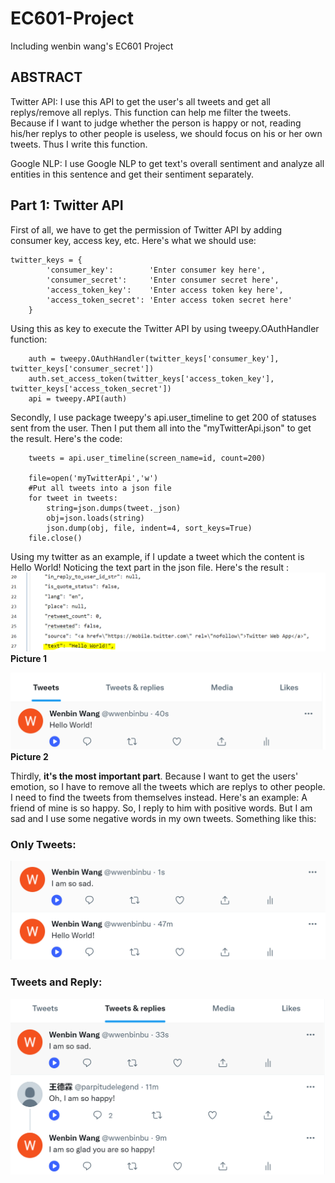 # EC601-Project
Including wenbin wang's EC601 Project
## ABSTRACT
Twitter API: I use this API to get the user's all tweets and get all replys/remove all replys. This function can help me filter the tweets. 
Because if I want to judge whether the person is happy or not, reading his/her replys to other people is useless, we should focus on his or her own tweets.
Thus I write this function. 

Google NLP: I use Google NLP to get text's overall sentiment and analyze all entities in this sentence and get their sentiment separately.


## Part 1: Twitter API
First of all, we have to get the permission of Twitter API by adding consumer key, access key, etc. Here's what we should use:

```
twitter_keys = {
        'consumer_key':        'Enter consumer key here',
        'consumer_secret':     'Enter consumer secret here',
        'access_token_key':    'Enter access token key here',
        'access_token_secret': 'Enter access token secret here'
    }
```
Using this as key to execute the Twitter API by using tweepy.OAuthHandler function:
```
    auth = tweepy.OAuthHandler(twitter_keys['consumer_key'], twitter_keys['consumer_secret'])
    auth.set_access_token(twitter_keys['access_token_key'], twitter_keys['access_token_secret'])
    api = tweepy.API(auth)
```
Secondly, I use package tweepy's api.user_timeline to get 200 of statuses sent from the user. Then I put them all into the "myTwitterApi.json" to get the result. 
Here's the code:
```
    tweets = api.user_timeline(screen_name=id, count=200)

    file=open('myTwitterApi','w')
    #Put all tweets into a json file
    for tweet in tweets:
        string=json.dumps(tweet._json)
        obj=json.loads(string)
        json.dump(obj, file, indent=4, sort_keys=True)
    file.close()
```
Using my twitter as an example, if I update a tweet which the content is Hello World! Noticing the text part in the json file. Here's the result :
![image](https://github.com/WenbinWang-1998/TwitterAPI/blob/main/Image/GlanceTwitterContent.PNG)
**Picture 1**

![image](https://github.com/WenbinWang-1998/TwitterAPI/blob/main/Image/HelloWorld.PNG)
**Picture 2**

Thirdly, **it's the most important part**. Because I want to get the users' emotion, so I have to remove all the tweets which are replys to other people. I need to
find the tweets from themselves instead. Here's an example: A friend of mine is so happy. So, I reply to him with positive words. But I am sad and I use some negative words in my own tweets. Something like this:

### Only Tweets:
![image](https://github.com/WenbinWang-1998/TwitterAPI/blob/main/Image/OnlyTweets.PNG)
### Tweets and Reply:
![image](https://github.com/WenbinWang-1998/TwitterAPI/blob/main/Image/TweetsAndReply.PNG)


